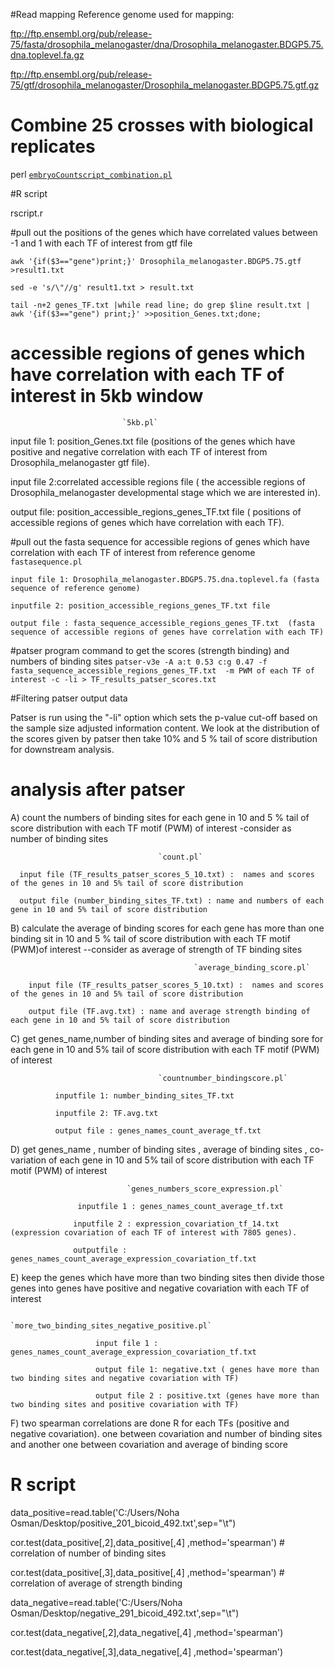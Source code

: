 #Read mapping
Reference genome used for mapping:

ftp://ftp.ensembl.org/pub/release-75/fasta/drosophila_melanogaster/dna/Drosophila_melanogaster.BDGP5.75.dna.toplevel.fa.gz

ftp://ftp.ensembl.org/pub/release-75/gtf/drosophila_melanogaster/Drosophila_melanogaster.BDGP5.75.gtf.gz

# Combine 25 crosses with biological replicates


perl [`embryoCountscript_combination.pl`](https://github.com/thkitapci/Inference_of_TF_regulatory_networks/blob/master/embryoCountscript_combination.pl)

#R script
						   
rscript.r


#pull out the positions of the genes which have correlated values between -1 and 1 with each TF of interest from gtf file

`awk '{if($3=="gene")print;}' Drosophila_melanogaster.BDGP5.75.gtf >result1.txt`

`sed -e 's/\"//g' result1.txt > result.txt`

`tail -n+2 genes_TF.txt |while read line; do grep $line result.txt | awk '{if($3=="gene") print;}' >>position_Genes.txt;done;`

# accessible regions of genes which have correlation with each TF of interest in 5kb window
                             `5kb.pl`
                             
  input file 1: position_Genes.txt file (positions of the genes which have positive and negative correlation with each TF of interest from  Drosophila_melanogaster gtf file).
  
  input file 2:correlated accessible regions file ( the accessible regions of Drosophila_melanogaster developmental stage which we are interested in).
  
   output file: position_accessible_regions_genes_TF.txt file ( positions of accessible regions of genes which have correlation with each TF).

#pull out the fasta sequence for  accessible regions of genes which have correlation with each TF of interest  from reference genome
                            `fastasequence.pl`

    input file 1: Drosophila_melanogaster.BDGP5.75.dna.toplevel.fa (fasta sequence of reference genome)
    
    inputfile 2: position_accessible_regions_genes_TF.txt file
    
    output file : fasta_sequence_accessible_regions_genes_TF.txt  (fasta sequence of accessible regions of genes have correlation with each TF)


#patser program command to get the scores (strength binding) and numbers of binding sites 
`patser-v3e -A a:t 0.53 c:g 0.47 -f fasta_sequence_accessible_regions_genes_TF.txt  -m PWM of each TF of interest -c -li > TF_results_patser_scores.txt`

#Filtering patser output data

 Patser is run using the "-li" option which sets the p-value cut-off based on the sample size adjusted information content. We look at the distribution of the scores given by patser  then take  10% and 5 % tail of score distribution for downstream analysis.


# analysis after patser

A)  count the numbers of binding sites for each gene in 10 and 5 % tail of score distribution with each TF motif (PWM) of interest -consider as number of binding sites 

                                     `count.pl`
                                     
      input file (TF_results_patser_scores_5_10.txt) :  names and scores of the genes in 10 and 5% tail of score distribution
      
      output file (number_binding_sites_TF.txt) : name and numbers of each gene in 10 and 5% tail of score distribution
                             


B) calculate the average of  binding scores for each gene has more than one binding sit in 10 and 5 % tail of score distribution with each TF motif (PWM)of interest --consider as average of strength of TF binding sites 

                                             `average_binding_score.pl`
                     
        input file (TF_results_patser_scores_5_10.txt) :  names and scores of the genes in 10 and 5% tail of score distribution
        
        output file (TF.avg.txt) : name and average strength binding of each gene in 10 and 5% tail of score distribution

C) get genes_name,number of binding sites and average of binding sore for each gene in 10 and 5% tail of score distribution with each TF motif (PWM) of interest

                                     `countnumber_bindingscore.pl`
                                     
              inputfile 1: number_binding_sites_TF.txt
              
              inputfile 2: TF.avg.txt
              
              output file : genes_names_count_average_tf.txt

D) get genes_name , number of binding sites , average of binding sites , co-variation of each gene in 10 and 5% tail of score distribution with each TF motif (PWM) of interest

                              `genes_numbers_score_expression.pl`
                              
                   inputfile 1 : genes_names_count_average_tf.txt 
                   
                  inputfile 2 : expression_covariation_tf_14.txt (expression covariation of each TF of interest with 7805 genes).
                  
                  outputfile : genes_names_count_average_expression_covariation_tf.txt

E)  keep the genes which have more than two binding sites then divide those genes into genes have positive and negative covariation with each TF of interest 

                                    `more_two_binding_sites_negative_positive.pl` 
                                    
                       input file 1 : genes_names_count_average_expression_covariation_tf.txt
                       
                       output file 1: negative.txt ( genes have more than two binding sites and negative covariation with TF)
                       
                       output file 2 : positive.txt (genes have more than two binding sites and positive covariation with TF)

F) two spearman correlations are done R for each TFs (positive and negative covariation). one between covariation and number of binding sites and another one between covariation and average of binding score

# R script 
data_positive=read.table('C:/Users/Noha Osman/Desktop/positive_201_bicoid_492.txt',sep="\t")

cor.test(data_positive[,2],data_positive[,4] ,method='spearman')  # correlation of number of binding sites

cor.test(data_positive[,3],data_positive[,4] ,method='spearman')   # correlation of average of strength binding

data_negative=read.table('C:/Users/Noha Osman/Desktop/negative_291_bicoid_492.txt',sep="\t")

cor.test(data_negative[,2],data_negative[,4] ,method='spearman')

cor.test(data_negative[,3],data_negative[,4] ,method='spearman')





